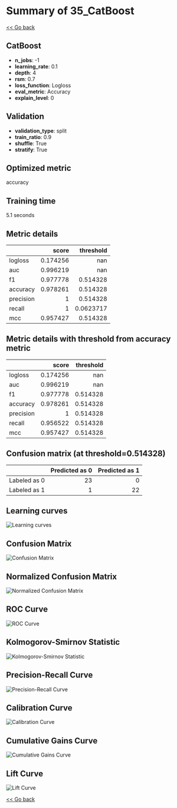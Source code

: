 # Summary of 35_CatBoost

[<< Go back](../README.md)


## CatBoost
- **n_jobs**: -1
- **learning_rate**: 0.1
- **depth**: 4
- **rsm**: 0.7
- **loss_function**: Logloss
- **eval_metric**: Accuracy
- **explain_level**: 0

## Validation
 - **validation_type**: split
 - **train_ratio**: 0.9
 - **shuffle**: True
 - **stratify**: True

## Optimized metric
accuracy

## Training time

5.1 seconds

## Metric details
|           |    score |   threshold |
|:----------|---------:|------------:|
| logloss   | 0.174256 | nan         |
| auc       | 0.996219 | nan         |
| f1        | 0.977778 |   0.514328  |
| accuracy  | 0.978261 |   0.514328  |
| precision | 1        |   0.514328  |
| recall    | 1        |   0.0623717 |
| mcc       | 0.957427 |   0.514328  |


## Metric details with threshold from accuracy metric
|           |    score |   threshold |
|:----------|---------:|------------:|
| logloss   | 0.174256 |  nan        |
| auc       | 0.996219 |  nan        |
| f1        | 0.977778 |    0.514328 |
| accuracy  | 0.978261 |    0.514328 |
| precision | 1        |    0.514328 |
| recall    | 0.956522 |    0.514328 |
| mcc       | 0.957427 |    0.514328 |


## Confusion matrix (at threshold=0.514328)
|              |   Predicted as 0 |   Predicted as 1 |
|:-------------|-----------------:|-----------------:|
| Labeled as 0 |               23 |                0 |
| Labeled as 1 |                1 |               22 |

## Learning curves
![Learning curves](learning_curves.png)
## Confusion Matrix

![Confusion Matrix](confusion_matrix.png)


## Normalized Confusion Matrix

![Normalized Confusion Matrix](confusion_matrix_normalized.png)


## ROC Curve

![ROC Curve](roc_curve.png)


## Kolmogorov-Smirnov Statistic

![Kolmogorov-Smirnov Statistic](ks_statistic.png)


## Precision-Recall Curve

![Precision-Recall Curve](precision_recall_curve.png)


## Calibration Curve

![Calibration Curve](calibration_curve_curve.png)


## Cumulative Gains Curve

![Cumulative Gains Curve](cumulative_gains_curve.png)


## Lift Curve

![Lift Curve](lift_curve.png)



[<< Go back](../README.md)
